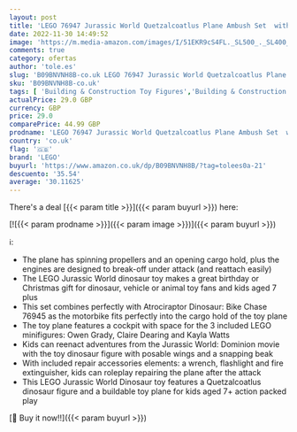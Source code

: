 ```yaml
---
layout: post
title: 'LEGO 76947 Jurassic World Quetzalcoatlus Plane Ambush Set  with Dinosaur Toy Figure and Airplane Model  Xmas Gifts for Boys & Girls  2022 Movie Inspired'
date: 2022-11-30 14:49:52
image: 'https://m.media-amazon.com/images/I/51EKR9cS4FL._SL500_._SL400_.jpg'
comments: true
category: ofertas
author: 'tole.es'
slug: 'B09BNVNH8B-co.uk LEGO 76947 Jurassic World Quetzalcoatlus Plane Ambush...'
sku: 'B09BNVNH8B-co.uk'
tags: [ 'Building & Construction Toy Figures','Building & Construction Toys','Kids Play Dinosaur & Prehistoric Creature Figures','Kids Play Figures','Toy Stacking Block Sets','Toys','Toys & Games','lego','🇬🇧', ]
actualPrice: 29.0 GBP
currency: GBP
price: 29.0
comparePrice: 44.99 GBP
prodname: 'LEGO 76947 Jurassic World Quetzalcoatlus Plane Ambush Set  with Dinosaur Toy Figure and Airplane Model  Xmas Gifts for Boys & Girls  2022 Movie Inspired'
country: 'co.uk'
flag: '🇬🇧'
brand: 'LEGO'
buyurl: 'https://www.amazon.co.uk/dp/B09BNVNH8B/?tag=tolees0a-21'
descuento: '35.54'
average: '30.11625'
---
```


There's a deal [{{< param title >}}]({{< param buyurl >}})  here:

[![{{< param prodname >}}]({{< param image >}})]({{< param buyurl >}})

ℹ️:

- The plane has spinning propellers and an opening cargo hold, plus the engines are designed to break-off under attack (and reattach easily)
- The LEGO Jurassic World dinosaur toy makes a great birthday or Christmas gift for dinosaur, vehicle or animal toy fans and kids aged 7 plus
- This set combines perfectly with Atrociraptor Dinosaur: Bike Chase 76945 as the motorbike fits perfectly into the cargo hold of the toy plane
- The toy plane features a cockpit with space for the 3 included LEGO minifigures: Owen Grady, Claire Dearing and Kayla Watts
- Kids can reenact adventures from the Jurassic World: Dominion movie with the toy dinosaur figure with posable wings and a snapping beak
- With included repair accessories elements: a wrench, flashlight and fire extinguisher, kids can roleplay repairing the plane after the attack
- This LEGO Jurassic World Dinosaur toy features a Quetzalcoatlus dinosaur figure and a buildable toy plane for kids aged 7+ action packed play

[🛒 Buy it now!!]({{< param buyurl >}})
